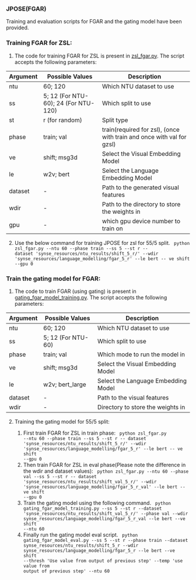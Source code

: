 ### JPOSE(FGAR)
Training and evaluation scripts for FGAR and the gating model have been provided.
 
### Training FGAR for ZSL:
1. The code for training FGAR for ZSL is present in [zsl_fgar.py](zsl_fgar.py). The script accepts the following parameters:

| Argument | Possible Values | Description |
--- | --- | --- | 
ntu | 60; 120 | Which NTU dataset to use |
ss | 5; 12 (For NTU-60); 24 (For NTU-120) | Which split to use |
st | r (for random) | Split type |
phase | train; val | train(required for zsl), (once with train and once with val for gzsl) |
ve | shift; msg3d | Select the Visual Embedding Model |
le | w2v; bert | Select the Language Embedding Model |
dataset |- | Path to the generated visual features |
wdir | - | Path to the directory to store the weights in |
gpu | - | which gpu device number to train on |

2. Use the below command for training JPOSE for zsl for 55/5 split.
    <code> python zsl_fgar.py --ntu 60 --phase train --ss 5 --st r -- dataset 'synse_resources/ntu_results/shift_5_r/' --wdir 'synse_resources/language_modelling/fgar_5_r' --le bert -- ve shift --gpu 0</code>


### Train the gating model for FGAR:
1. The code to train FGAR (using gating) is present in [gating_fgar_model_training.py](gating_fgar_model_training.py). The script accepts the following parameters:

| Argument | Possible Values | Description |
--- | --- | --- | 
ntu | 60; 120 | Which NTU dataset to use |
ss | 5; 12 (For NTU-60) | Which split to use |
phase | train; val | Which mode to run the model in |
ve | shift; msg3d | Select the Visual Embedding Model |
le | w2v; bert_large | Select the Language Embedding Model |
dataset |- | Path to the visual features |
wdir | - | Directory to store the weights in |

2. Training the gating model for 55/5 split:

    1. First train FGAR for ZSL in train phase:
    <code> python zsl_fgar.py --ntu 60 --phase train --ss 5 --st r -- dataset 'synse_resources/ntu_results/shift_5_r/' --wdir 'synse_resources/language_modelling/fgar_5_r' --le bert -- ve shift --gpu 0</code>
    2. Then train FGAR for ZSL in eval phase(Please note the difference in the wdir and dataset values):
    <code> python zsl_fgar.py --ntu 60 --phase val --ss 5 --st r -- dataset 'synse_resources/ntu_results/shift_val_5_r/' --wdir 'synse_resources/language_modelling/fgar_5_r_val' --le bert -- ve shift --gpu 0</code>
    3. Train the gating model using the following command.
    <code> python gating_fgar_model_training.py --ss 5 --st r --dataset 'synse_resources/ntu_results/shift_val_5_r/' --phase val --wdir synse_resources/language_modelling/fgar_5_r_val --le bert --ve shift --ntu 60 </code>
    4. Finally run the gating model eval script.
    <code> python gating_fgar_model_eval.py --ss 5 --st r --phase train --dataset synse_resources/ntu_results/shift_5_r --wdir synse_resources/language_modelling/fgar_5_r --le bert --ve shift --thresh 'Use value from output of previous step' --temp 'use value from output of previous step' --ntu 60 </code>

